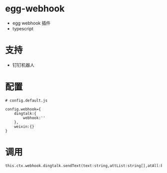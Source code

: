 # egg-webhook

- egg webhook 插件
- typescript

# 支持

- 钉钉机器人

# 配置

```
# config.default.js

config.webhook={
    dingtalk:{
        webhook:''
    },
    weixin:{}
}
```

# 调用

```
this.ctx.webhook.dingtalk.sendText(text:string,attList:string[],atAll:boolean);
```
